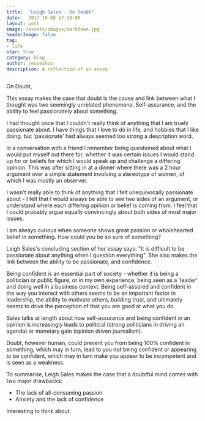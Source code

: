 ```yaml
---
title:  "Leigh Sales - On Doubt"
date:   2017-10-08 17:10:00
layout: post
image: /assets/images/markdown.jpg
headerImage: false
tag:
- life
star: true
category: blog
author: jessezhou
description: A reflection of an essay
---
```



On Doubt,

This essay makes the case that doubt is the cause and link between what I thought was two seemingly unrelated phenomena. Self-assurance, and the ability to feel passionately about something.

I had thought once that I couldn't really think of anything that I am truely passionate about. I have things that I love to do in life, and hobbies that I like doing, but 'passionate' had always seemed too strong a description word.

In a conversation with a friend I remember being questioned about what I would put myself out there for, whether it was certain issues I would stand up for or beliefs for which I would speak up and challenge a differing opinion. This was after sitting in at a dinner where there was a 2 hour argument over a simple statement involving a stereotype of women, of which I was mostly an observer.

I wasn't really able to think of anything that I felt unequivocally passionate about - I felt that I would always be able to see two sides of an argument, or understand where each differing opinion or belief is coming from. I feel that I could probably argue equally convincingly about both sides of most major issues.

I am always curious when someone shows great passion or wholehearted belief in something. How could you be so sure of something?

Leigh Sales's concluding section of her essay says: "It is difficult to be passionate about anything when I question everything". She also makes the link between the ability to be passionate, and confidence.

Being confident is an essential part of society - whether it is being a politician or public figure, or in my own experience, being seen as a 'leader' and doing well in a business context. Being self-assured and confident in the way you interact with others seems to be an important factor in leadership, the ability to motivate others, building trust, and ultimately seems to drive the perception of that you are good at what you do.

Sales talks at length about how self-assurance and being confident in an opinion is increasingly leads to political (strong politicians in driving an agenda) or monetary gain (opinion driven journalism).

Doubt, however human, could prevent you from being 100% confident in something, which may in turn, lead to you not being confident or appearing to be confident, which may in turn make you appear to be incompetent and is seen as a weakness.

To summarise, Leigh Sales makes the case that a doubtful mind comes with two major drawbacks:
- The lack of all-consuming passion
- Anxiety and the lack of confidence

Interesting to think about.
